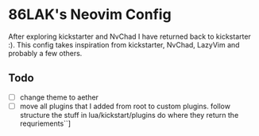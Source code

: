 # 86LAK's Neovim Config

After exploring kickstarter and NvChad I have returned back to kickstarter :). 
This config takes inspiration from kickstarter, NvChad, LazyVim and probably a few others.
## Todo
- [ ] change theme to aether
- [ ]  move all plugins that I added from root to custom plugins. follow structure the stuff in lua/kickstart/plugins do where they return the requriements``]
